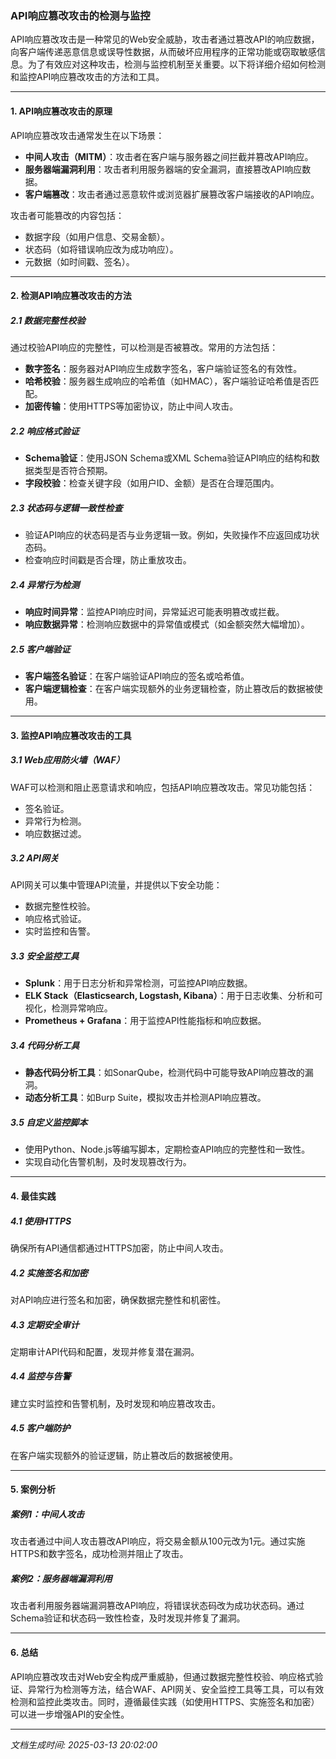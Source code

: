 ### API响应篡改攻击的检测与监控

API响应篡改攻击是一种常见的Web安全威胁，攻击者通过篡改API的响应数据，向客户端传递恶意信息或误导性数据，从而破坏应用程序的正常功能或窃取敏感信息。为了有效应对这种攻击，检测与监控机制至关重要。以下将详细介绍如何检测和监控API响应篡改攻击的方法和工具。

---

#### 1. **API响应篡改攻击的原理**
API响应篡改攻击通常发生在以下场景：
- **中间人攻击（MITM）**：攻击者在客户端与服务器之间拦截并篡改API响应。
- **服务器端漏洞利用**：攻击者利用服务器端的安全漏洞，直接篡改API响应数据。
- **客户端篡改**：攻击者通过恶意软件或浏览器扩展篡改客户端接收的API响应。

攻击者可能篡改的内容包括：
- 数据字段（如用户信息、交易金额）。
- 状态码（如将错误响应改为成功响应）。
- 元数据（如时间戳、签名）。

---

#### 2. **检测API响应篡改攻击的方法**

##### 2.1 **数据完整性校验**
通过校验API响应的完整性，可以检测是否被篡改。常用的方法包括：
- **数字签名**：服务器对API响应生成数字签名，客户端验证签名的有效性。
- **哈希校验**：服务器生成响应的哈希值（如HMAC），客户端验证哈希值是否匹配。
- **加密传输**：使用HTTPS等加密协议，防止中间人攻击。

##### 2.2 **响应格式验证**
- **Schema验证**：使用JSON Schema或XML Schema验证API响应的结构和数据类型是否符合预期。
- **字段校验**：检查关键字段（如用户ID、金额）是否在合理范围内。

##### 2.3 **状态码与逻辑一致性检查**
- 验证API响应的状态码是否与业务逻辑一致。例如，失败操作不应返回成功状态码。
- 检查响应时间戳是否合理，防止重放攻击。

##### 2.4 **异常行为检测**
- **响应时间异常**：监控API响应时间，异常延迟可能表明篡改或拦截。
- **响应数据异常**：检测响应数据中的异常值或模式（如金额突然大幅增加）。

##### 2.5 **客户端验证**
- **客户端签名验证**：在客户端验证API响应的签名或哈希值。
- **客户端逻辑检查**：在客户端实现额外的业务逻辑检查，防止篡改后的数据被使用。

---

#### 3. **监控API响应篡改攻击的工具**

##### 3.1 **Web应用防火墙（WAF）**
WAF可以检测和阻止恶意请求和响应，包括API响应篡改攻击。常见功能包括：
- 签名验证。
- 异常行为检测。
- 响应数据过滤。

##### 3.2 **API网关**
API网关可以集中管理API流量，并提供以下安全功能：
- 数据完整性校验。
- 响应格式验证。
- 实时监控和告警。

##### 3.3 **安全监控工具**
- **Splunk**：用于日志分析和异常检测，可监控API响应数据。
- **ELK Stack（Elasticsearch, Logstash, Kibana）**：用于日志收集、分析和可视化，检测异常响应。
- **Prometheus + Grafana**：用于监控API性能指标和响应数据。

##### 3.4 **代码分析工具**
- **静态代码分析工具**：如SonarQube，检测代码中可能导致API响应篡改的漏洞。
- **动态分析工具**：如Burp Suite，模拟攻击并检测API响应篡改。

##### 3.5 **自定义监控脚本**
- 使用Python、Node.js等编写脚本，定期检查API响应的完整性和一致性。
- 实现自动化告警机制，及时发现篡改行为。

---

#### 4. **最佳实践**

##### 4.1 **使用HTTPS**
确保所有API通信都通过HTTPS加密，防止中间人攻击。

##### 4.2 **实施签名和加密**
对API响应进行签名和加密，确保数据完整性和机密性。

##### 4.3 **定期安全审计**
定期审计API代码和配置，发现并修复潜在漏洞。

##### 4.4 **监控与告警**
建立实时监控和告警机制，及时发现和响应篡改攻击。

##### 4.5 **客户端防护**
在客户端实现额外的验证逻辑，防止篡改后的数据被使用。

---

#### 5. **案例分析**

##### 案例1：中间人攻击
攻击者通过中间人攻击篡改API响应，将交易金额从100元改为1元。通过实施HTTPS和数字签名，成功检测并阻止了攻击。

##### 案例2：服务器端漏洞利用
攻击者利用服务器端漏洞篡改API响应，将错误状态码改为成功状态码。通过Schema验证和状态码一致性检查，及时发现并修复了漏洞。

---

#### 6. **总结**
API响应篡改攻击对Web安全构成严重威胁，但通过数据完整性校验、响应格式验证、异常行为检测等方法，结合WAF、API网关、安全监控工具等工具，可以有效检测和监控此类攻击。同时，遵循最佳实践（如使用HTTPS、实施签名和加密）可以进一步增强API的安全性。

---

*文档生成时间: 2025-03-13 20:02:00*











